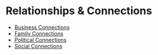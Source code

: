 # Relationships & Connections

- [Business Connections](business-connections.md) 
- [Family Connections](family-connections.md) 
- [Political Connections](political-connections.md) 
- [Social Connections](social-connections.md) 
